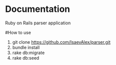 # Documentation

Ruby on Rails parser application

#How to use

1. git clone https://github.com/IsaevAlex/parser.git
2. bundle install
3. rake db:migrate
4. rake db:seed 


